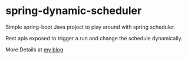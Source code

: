 # spring-dynamic-scheduler

Simple spring-boot Java project to play around with spring scheduler.

Rest apis exposed to trigger a run and change the schedule dynamically.

More Details at [my blog](https://medium.com/@vinodhinic/spring-scheduler-dynamically-changing-the-schedule-49735fd69317)
